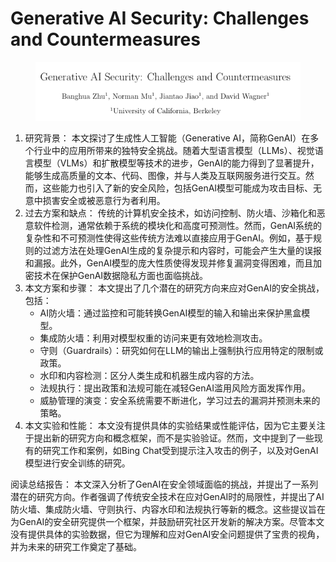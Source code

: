# Generative AI Security: Challenges and Countermeasures

<figure><img src="../.gitbook/assets/image (1) (1) (1) (1) (1) (1) (1) (1) (1) (1) (1) (1) (1) (1) (1) (1) (1) (1) (1) (1) (1) (1) (1) (1) (1) (1) (1) (1) (1) (1) (1) (1) (1) (1) (1) (1) (1) (1).png" alt=""><figcaption></figcaption></figure>

1. 研究背景： 本文探讨了生成性人工智能（Generative AI，简称GenAI）在多个行业中的应用所带来的独特安全挑战。随着大型语言模型（LLMs）、视觉语言模型（VLMs）和扩散模型等技术的进步，GenAI的能力得到了显著提升，能够生成高质量的文本、代码、图像，并与人类及互联网服务进行交互。然而，这些能力也引入了新的安全风险，包括GenAI模型可能成为攻击目标、无意中损害安全或被恶意行为者利用。
2. 过去方案和缺点： 传统的计算机安全技术，如访问控制、防火墙、沙箱化和恶意软件检测，通常依赖于系统的模块化和高度可预测性。然而，GenAI系统的复杂性和不可预测性使得这些传统方法难以直接应用于GenAI。例如，基于规则的过滤方法在处理GenAI生成的复杂提示和内容时，可能会产生大量的误报和漏报。此外，GenAI模型的庞大性质使得发现并修复漏洞变得困难，而且加密技术在保护GenAI数据隐私方面也面临挑战。
3. 本文方案和步骤： 本文提出了几个潜在的研究方向来应对GenAI的安全挑战，包括：
   * AI防火墙：通过监控和可能转换GenAI模型的输入和输出来保护黑盒模型。
   * 集成防火墙：利用对模型权重的访问来更有效地检测攻击。
   * 守则（Guardrails）：研究如何在LLM的输出上强制执行应用特定的限制或政策。
   * 水印和内容检测：区分人类生成和机器生成内容的方法。
   * 法规执行：提出政策和法规可能在减轻GenAI滥用风险方面发挥作用。
   * 威胁管理的演变：安全系统需要不断进化，学习过去的漏洞并预测未来的策略。
4. 本文实验和性能： 本文没有提供具体的实验结果或性能评估，因为它主要关注于提出新的研究方向和概念框架，而不是实验验证。然而，文中提到了一些现有的研究工作和案例，如Bing Chat受到提示注入攻击的例子，以及对GenAI模型进行安全训练的研究。

阅读总结报告： 本文深入分析了GenAI在安全领域面临的挑战，并提出了一系列潜在的研究方向。作者强调了传统安全技术在应对GenAI时的局限性，并提出了AI防火墙、集成防火墙、守则执行、内容水印和法规执行等新的概念。这些提议旨在为GenAI的安全研究提供一个框架，并鼓励研究社区开发新的解决方案。尽管本文没有提供具体的实验数据，但它为理解和应对GenAI安全问题提供了宝贵的视角，并为未来的研究工作奠定了基础。
